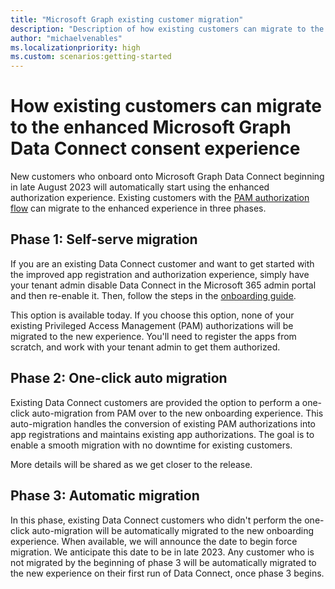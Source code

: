 ```yaml
---
title: "Microsoft Graph existing customer migration"
description: "Description of how existing customers can migrate to the enhanced Microsoft Graph Data Connect consent experience"
author: "michaelvenables"
ms.localizationpriority: high
ms.custom: scenarios:getting-started
---
```


# How existing customers can migrate to the enhanced Microsoft Graph Data Connect consent experience

New customers who onboard onto Microsoft Graph Data Connect beginning in late August 2023 will automatically start using the enhanced authorization experience. Existing customers with the [PAM authorization flow](./data-connect-pam.md) can migrate to the enhanced experience in three phases.

## Phase 1: Self-serve migration

<!-- Date changed to "August 2023" and once the release goes out fully, we can add a quick change to add the exact date. -->

If you are an existing Data Connect customer and want to get started with the improved app registration and authorization experience, simply have your tenant admin disable Data Connect in the Microsoft 365 admin portal and then re-enable it. Then, follow the steps in the [onboarding guide](./onboarding-experience-overview.md).

This option is available today. If you choose this option, none of your existing Privileged Access Management (PAM) authorizations will be migrated to the new experience. You'll need to register the apps from scratch, and work with your tenant admin to get them authorized.

## Phase 2: One-click auto migration

Existing Data Connect customers are provided the option to perform a one-click auto-migration from PAM over to the new onboarding experience. This auto-migration handles the conversion of existing PAM authorizations into app registrations and maintains existing app authorizations. The goal is to enable a smooth migration with no downtime for existing customers.

More details will be shared as we get closer to the release.

## Phase 3: Automatic migration

In this phase, existing Data Connect customers who didn't perform the one-click auto-migration will be automatically migrated to the new onboarding experience. When available, we will announce the date to begin force migration. We anticipate this date to be in late 2023. Any customer who is not migrated by the beginning of phase 3 will be automatically migrated to the new experience on their first run of Data Connect, once phase 3 begins.
